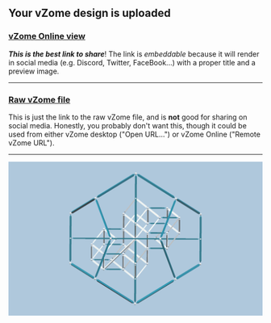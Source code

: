 ## Your vZome design is uploaded

### [vZome Online view][embed]

***This is the best link to share***!  The link is *embeddable* because it will render in social media (e.g. Discord, Twitter, FaceBook...) with a proper title and a preview image.

---

### [Raw vZome file][raw]

This is just the link to the raw vZome file, and is **not** good for
sharing on social media.
Honestly, you probably don't want this, though it could be used from either
vZome desktop ("Open URL...") or vZome Online ("Remote vZome URL").

---

![Image](<RI-Dodeca.png>)


[embed]: <https://vzome.com/app/embed.py?url=https://raw.githubusercontent.com/John-Kostick/vzome-sharing/main/2021/10/02/20-35-24-RI-Dodeca/RI-Dodeca.vZome>
[raw]: <https://raw.githubusercontent.com/John-Kostick/vzome-sharing/main/2021/10/02/20-35-24-RI-Dodeca/RI-Dodeca.vZome>
